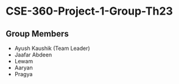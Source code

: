 # CSE-360-Project-1-Group-Th23

## Group Members
- Ayush Kaushik (Team Leader)
- Jaafar Abdeen
- Lewam
- Aaryan
- Pragya
